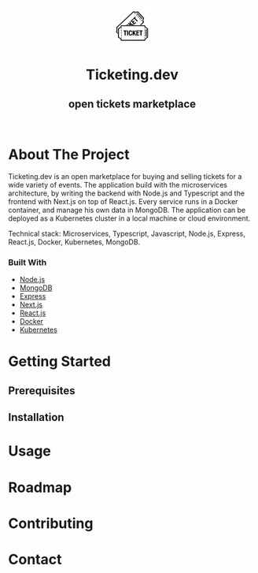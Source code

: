 <div id="top"></div>

<!-- PROJECT LOGO -->
<br />
<div align="center">
  <a href="https://github.com/guyfrd/ticketing">
    <img src="images/tickets.png" alt="Logo" width="80" height="80">
  </a>

<h1 align="center">Ticketing.dev</h1>

  <p align="center">
    <h2>open tickets marketplace</h2>
      <br />
    <!-- <a href="https://github.com/github_username/repo_name">View Demo</a>
    ·
    <a href="https://github.com/github_username/repo_name/issues">Report Bug</a>
    ·
    <a href="https://github.com/github_username/repo_name/issues">Request Feature</a> -->
  </p>
</div>

<!-- ABOUT THE PROJECT -->
# About The Project
<!-- [![Product Name Screen Shot][product-screenshot]](https://example.com) -->
Ticketing.dev is an open marketplace for buying and selling tickets for a wide variety of events.
The application build with the microservices architecture, by writing the backend with Node.js and Typescript and the frontend with Next.js on top of React.js.
Every service runs in a Docker container, and manage his own data in MongoDB.
The application can be deployed as a Kubernetes cluster in a local machine or cloud environment.

Technical stack:
Microservices, Typescript, Javascript, Node.js, Express, React.js, Docker, Kubernetes, MongoDB. 

### Built With
* [Node.js](https://nodejs.org/)
* [MongoDB](https://www.mongodb.com/)
* [Express](https://expressjs.com/)
* [Next.js](https://nextjs.org/)
* [React.js](https://reactjs.org/)
* [Docker](https://www.docker.com/)
* [Kubernetes](https://kubernetes.io/)

<!-- GETTING STARTED -->
# Getting Started

## Prerequisites
<!-- 
This is an example of how to list things you need to use the software and how to install them.
* npm
  ```sh
  npm install npm@latest -g
  ``` -->

## Installation
<!-- 1. Get a free API Key at [https://example.com](https://example.com)
2. Clone the repo
   ```sh
   git clone https://github.com/github_username/repo_name.git
   ```
3. Install NPM packages
   ```sh
   npm install
   ```
4. Enter your API in `config.js`
   ```js
   const API_KEY = 'ENTER YOUR API';
   ```

<p align="right">(<a href="#top">back to top</a>)</p>
 -->


<!-- USAGE EXAMPLES -->
# Usage
<!-- <p align="right">(<a href="#top">back to top</a>)</p> -->

<!-- 
<!-- ROADMAP -->
# Roadmap
<!-- 
- [] Feature 1
- [] Feature 2
- [] Feature 3
    - [] Nested Feature -->
<!-- 
See the [open issues](https://github.com/guyfrd/ticketing/issues) for a full list of proposed features (and known issues).

<p align="right">(<a href="#top">back to top</a>)</p>  -->


<!-- CONTRIBUTING -->
# Contributing
<!-- 
Contributions are what make the open source community such an amazing place to learn, inspire, and create. Any contributions you make are **greatly appreciated**.

If you have a suggestion that would make this better, please fork the repo and create a pull request. You can also simply open an issue with the tag "enhancement".
Don't forget to give the project a star! Thanks again!

1. Fork the Project
2. Create your Feature Branch (`git checkout -b feature/AmazingFeature`)
3. Commit your Changes (`git commit -m 'Add some AmazingFeature'`)
4. Push to the Branch (`git push origin feature/AmazingFeature`)
5. Open a Pull Request -->

<!-- <p align="right">(<a href="#top">back to top</a>)</p> -->


<!-- CONTACT -->
# Contact

<!-- Your Name - [@twitter_handle](https://twitter.com/twitter_handle) - email@email_client.com -->

<!-- Project Link: [ticketing.dev](https://github.com/guyfrd/ticketing) -->

<!-- <p align="right">(<a href="#top">back to top</a>)</p> -->




<!-- MARKDOWN LINKS & IMAGES -->
<!-- https://www.markdownguide.org/basic-syntax/#reference-style-links -->
[contributors-shield]: https://img.shields.io/github/contributors/github_username/repo_name.svg?style=for-the-badge
[contributors-url]: https://github.com/github_username/repo_name/graphs/contributors
[forks-shield]: https://img.shields.io/github/forks/github_username/repo_name.svg?style=for-the-badge
[forks-url]: https://github.com/github_username/repo_name/network/members
[stars-shield]: https://img.shields.io/github/stars/github_username/repo_name.svg?style=for-the-badge
[stars-url]: https://github.com/github_username/repo_name/stargazers
[issues-shield]: https://img.shields.io/github/issues/github_username/repo_name.svg?style=for-the-badge
[issues-url]: https://github.com/github_username/repo_name/issues
[license-shield]: https://img.shields.io/github/license/github_username/repo_name.svg?style=for-the-badge
[license-url]: https://github.com/github_username/repo_name/blob/master/LICENSE.txt
[linkedin-shield]: https://img.shields.io/badge/-LinkedIn-black.svg?style=for-the-badge&logo=linkedin&colorB=555
[linkedin-url]: https://linkedin.com/in/linkedin_username
[product-screenshot]: images/screenshot.png
